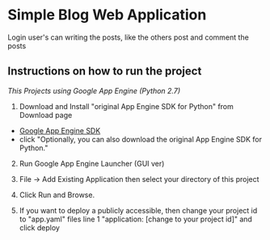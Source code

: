 # Simple Blog Web Application
Login user's can writing the posts, like the others post and comment the posts

## Instructions on how to run the project

*This Projects using Google App Engine (Python 2.7)*

1. Download and Install "original App Engine SDK for Python" from Download page
* [Google App Engine SDK](https://cloud.google.com/appengine/docs/python/download)
* click "Optionally, you can also download the original App Engine SDK for Python."

2. Run Google App Engine Launcher (GUI ver)

3. File -> Add Existing Application then select your directory of this project

4. Click Run and Browse.

5. If you want to deploy a publicly accessible, then change your project id to
 "app.yaml" files line 1 "application: [change to your project id]" and click deploy
